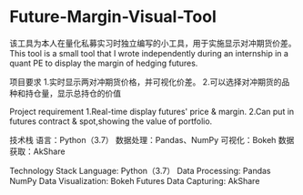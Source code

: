 # Future-Margin-Visual-Tool
该工具为本人在量化私募实习时独立编写的小工具，用于实施显示对冲期货价差。
This tool is a small tool that I wrote independently during an internship in a quant PE to display the margin of hedging futures.

项目要求
1.实时显示两对冲期货价格，并可视化价差。
2.可以选择对冲期货的品种和持仓量，显示总持仓的价值

Project requirement
1.Real-time display futures' price & margin.
2.Can put in futures contract & spot,showing the value of portfolio.

技术栈
语言：Python（3.7）
数据处理：Pandas、NumPy
可视化：Bokeh
数据获取：AkShare

Technology Stack
Language: Python（3.7）
Data Processing: Pandas NumPy 
Data Visualization: Bokeh
Futures Data Capturing: AkShare
